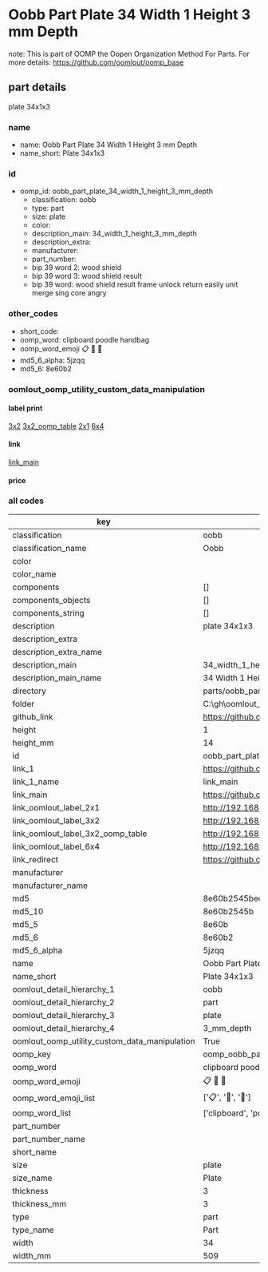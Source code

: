 # Oobb Part Plate 34 Width 1 Height 3 mm Depth  

note: This is part of OOMP the Oopen Organization Method For Parts. For more details: https://github.com/oomlout/oomp_base

##  part details
  



plate 34x1x3



### name
* name: Oobb Part Plate 34 Width 1 Height 3 mm Depth
* name_short: Plate 34x1x3 
### id
* oomp_id: oobb_part_plate_34_width_1_height_3_mm_depth
  * classification: oobb
  * type: part
  * size: plate
  * color: 
  * description_main: 34_width_1_height_3_mm_depth
  * description_extra: 
  * manufacturer: 
  * part_number: 
  * bip 39 word 2: wood shield
  * bip 39 word 3: wood shield result
  * bip 39 word: wood shield result frame unlock return easily unit merge sing core angry

### other_codes
* short_code: 
* oomp_word: clipboard poodle handbag
* oomp_word_emoji :clipboard: :poodle: :handbag:
* md5_6_alpha: 5jzqq
* md5_6: 8e60b2






### oomlout_oomp_utility_custom_data_manipulation
#### label print
[3x2](http://192.168.1.245:1112/?label=oomp%205jzqq)
[3x2_oomp_table](http://192.168.1.108:1112/?label=oomp%205jzqq)
[2x1](http://192.168.1.242:1112/?label=oomp%205jzqq)
[6x4](http://192.168.1.55:1112/?label=oomp%205jzqq)    

#### link

[link_main](https://github.com/oomlout/oomlout_oobb_version_4_generated_parts/tree/main/navigation_oomp/oobb/part/plate/34_width_1_height_3_mm_depth/part)                              

#### price







### all codes 
| key | value |  
| --- | --- |  
| classification | oobb |  
| classification_name | Oobb |  
| color |  |  
| color_name |  |  
| components | [] |  
| components_objects | [] |  
| components_string | [] |  
| description | plate 34x1x3 |  
| description_extra |  |  
| description_extra_name |  |  
| description_main | 34_width_1_height_3_mm_depth |  
| description_main_name | 34 Width 1 Height 3 mm Depth |  
| directory | parts/oobb_part_plate_34_width_1_height_3_mm_depth |  
| folder | C:\gh\oomlout_oobb_version_4_generated_parts\parts\oobb_part_plate_34_width_1_height_3_mm_depth |  
| github_link | https://github.com/oomlout/oomlout_oomp_part_src/tree/main/parts/oobb_part_plate_34_width_1_height_3_mm_depth |  
| height | 1 |  
| height_mm | 14 |  
| id | oobb_part_plate_34_width_1_height_3_mm_depth |  
| link_1 | https://github.com/oomlout/oomlout_oobb_version_4_generated_parts/tree/main/navigation_oomp/oobb/part/plate/34_width_1_height_3_mm_depth/part |  
| link_1_name | link_main |  
| link_main | https://github.com/oomlout/oomlout_oobb_version_4_generated_parts/tree/main/navigation_oomp/oobb/part/plate/34_width_1_height_3_mm_depth/part |  
| link_oomlout_label_2x1 | http://192.168.1.242:1112/?label=oomp%205jzqq |  
| link_oomlout_label_3x2 | http://192.168.1.245:1112/?label=oomp%205jzqq |  
| link_oomlout_label_3x2_oomp_table | http://192.168.1.108:1112/?label=oomp%205jzqq |  
| link_oomlout_label_6x4 | http://192.168.1.55:1112/?label=oomp%205jzqq |  
| link_redirect | https://github.com/oomlout/oomlout_oobb_version_4_generated_parts/tree/main/parts/oobb_plate_34_01_03 |  
| manufacturer |  |  
| manufacturer_name |  |  
| md5 | 8e60b2545beda8b2e0f705c96fb16fe9 |  
| md5_10 | 8e60b2545b |  
| md5_5 | 8e60b |  
| md5_6 | 8e60b2 |  
| md5_6_alpha | 5jzqq |  
| name | Oobb Part Plate 34 Width 1 Height 3 mm Depth |  
| name_short | Plate 34x1x3  |  
| oomlout_detail_hierarchy_1 | oobb |  
| oomlout_detail_hierarchy_2 | part |  
| oomlout_detail_hierarchy_3 | plate |  
| oomlout_detail_hierarchy_4 | 3_mm_depth |  
| oomlout_oomp_utility_custom_data_manipulation | True |  
| oomp_key | oomp_oobb_part_plate_34_width_1_height_3_mm_depth |  
| oomp_word | clipboard poodle handbag |  
| oomp_word_emoji | :clipboard: :poodle: :handbag: |  
| oomp_word_emoji_list | [':clipboard:', ':poodle:', ':handbag:'] |  
| oomp_word_list | ['clipboard', 'poodle', 'handbag'] |  
| part_number |  |  
| part_number_name |  |  
| short_name |  |  
| size | plate |  
| size_name | Plate |  
| thickness | 3 |  
| thickness_mm | 3 |  
| type | part |  
| type_name | Part |  
| width | 34 |  
| width_mm | 509 |  
